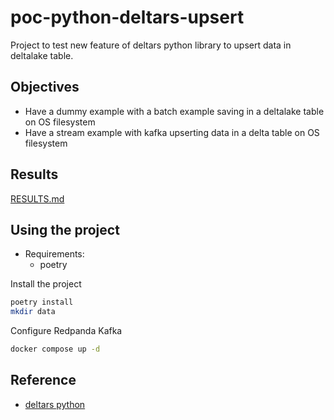 # poc-python-deltars-upsert

Project to test new feature of deltars python library to upsert data in deltalake table.

## Objectives

- Have a dummy example with a batch example saving in a deltalake table on OS filesystem
- Have a stream example with kafka upserting data in a delta table on OS filesystem

## Results

[RESULTS.md](RESULTS.md)

## Using the project

- Requirements:
    - poetry

Install the project

```bash
poetry install
mkdir data
```

Configure Redpanda Kafka

```bash
docker compose up -d
```

## Reference

- [deltars python](https://delta.io/blog/2023-10-22-delta-rs-python-v0.12.0/)